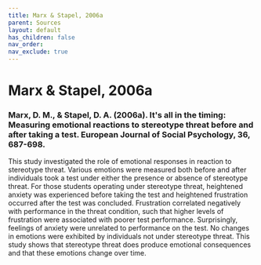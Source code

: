 ```yaml
---
title: Marx & Stapel, 2006a
parent: Sources
layout: default
has_children: false
nav_order: 
nav_exclude: true
---
```


# Marx & Stapel, 2006a

### Marx, D. M., & Stapel, D. A. (2006a). It's all in the timing: Measuring emotional reactions to stereotype threat before and after taking a test. European Journal of Social Psychology, 36, 687-698.

This study investigated the role of emotional responses in reaction to stereotype threat. Various emotions were measured both before and after individuals took a test under either the presence or absence of stereotype threat. For those students operating under stereotype threat, heightened anxiety was experienced before taking the test and heightened frustration occurred after the test was concluded. Frustration correlated negatively with performance in the threat condition, such that higher levels of frustration were associated with poorer test performance. Surprisingly, feelings of anxiety were unrelated to performance on the test. No changes in emotions were exhibited by individuals not under stereotype threat. This study shows that stereotype threat does produce emotional consequences and that these emotions change over time.
